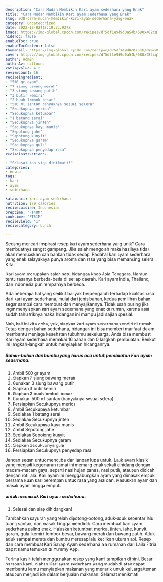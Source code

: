 ```yaml
---
description: "Cara Mudah Membikin Kari ayam sederhana yang Enak"
title: "Cara Mudah Membikin Kari ayam sederhana yang Enak"
slug: 938-cara-mudah-membikin-kari-ayam-sederhana-yang-enak
category: Uncategorized
date: 2022-12-02T12:19:27.937Z
image: https://img-global.cpcdn.com/recipes/d75df1e9d9d0a54b/680x482cq70/kari-ayam-sederhana-foto-resep-utama.jpg
hideToc: false
enableToc: true
enableTocContent: false
thumbnail: https://img-global.cpcdn.com/recipes/d75df1e9d9d0a54b/680x482cq70/kari-ayam-sederhana-foto-resep-utama.jpg
cover: https://img-global.cpcdn.com/recipes/d75df1e9d9d0a54b/680x482cq70/kari-ayam-sederhana-foto-resep-utama.jpg
author: Admin
authorAv: notfound
ratingvalue: 4.2
reviewcount: 16
recipeingredient:
- "500 gr ayam"
- "7 siung bawang merah"
- "3 siung bawang putih"
- "3 butir kemiri"
- "2 buah lombok besar"
- "500 ml santan banyaknya sesuai selera"
- "Secukupnya merica"
- "Secukupnya ketumbar"
- "1 batang serai"
- "Secukupnya jinten"
- "Secukupnya kayu manis"
- "Sepotong jahe"
- "Sepotong kunyit"
- "Secukupnya garam"
- "Secukupnya gula"
- "Secukupnya penyedap rasa"
recipeinstructions:

- "Selesai dan siap dinikmati!"
categories:
- Resep
tags:
- kari
- ayam
- sederhana

katakunci: kari ayam sederhana 
nutrition: 179 calories
recipecuisine: Indonesian
preptime: "PT40M"
cooktime: "PT51M"
recipeyield: "1"
recipecategory: Lunch

---
```





Sedang mencari inspirasi resep kari ayam sederhana yang unik? Cara membuatnya sangat gampang. Jika salah mengolah maka hasilnya tidak akan memuaskan dan bahkan tidak sedap. Padahal kari ayam sederhana yang enak selayaknya punya aroma dan rasa yang bisa memancing selera Kita.





Kari ayam merupakan salah satu hidangan khas Asia Tenggara. Namun, tentu rasanya berbeda-beda di setiap daerah. Kari ayam India, Thailand, dan Indonesia pun rempahnya berbeda.

Ada beberapa hal yang sedikit banyak berpengaruh terhadap kualitas rasa dari kari ayam sederhana, mulai dari jenis bahan, kedua pemilihan bahan segar sampai cara membuat dan menyajikannya. Tidak usah pusing jika ingin menyiapkan kari ayam sederhana yang enak di rumah, karena asal sudah tahu triknya maka hidangan ini mampu jadi sajian spesial.






Nah, kali ini kita coba, yuk, siapkan kari ayam sederhana sendiri di rumah. Tetap dengan bahan sederhana, hidangan ini bisa memberi manfaat dalam membantu menjaga kesehatan tubuhmu sekeluarga. Anda bisa membuat Kari ayam sederhana memakai 16 bahan dan 0 langkah pembuatan. Berikut ini langkah-langkah untuk menyiapkan hidangannya.

<!--inarticleads1-->

##### Bahan-bahan dan bumbu yang harus ada untuk pembuatan Kari ayam sederhana:

1. Ambil 500 gr ayam
1. Siapkan 7 siung bawang merah
1. Gunakan 3 siung bawang putih
1. Siapkan 3 butir kemiri
1. Siapkan 2 buah lombok besar
1. Gunakan 500 ml santan (banyaknya sesuai selera)
1. Persiapkan Secukupnya merica
1. Ambil Secukupnya ketumbar
1. Sediakan 1 batang serai
1. Sediakan Secukupnya jinten
1. Ambil Secukupnya kayu manis
1. Ambil Sepotong jahe
1. Sediakan Sepotong kunyit
1. Sediakan Secukupnya garam
1. Siapkan Secukupnya gula
1. Persiapkan Secukupnya penyedap rasa


Jangan segan untuk mencuba dan jangan lupa untuk. Lauk ayam klasik yang menjadi kegemaran ramai ini memang enak sekali dihidang dengan macam-macam gaya, seperti nasi hujan panas, nasi putih, ataupun dicicah dengan roti jala. Kari ayam ini menggabungkan ayam yang dimasak empuk bersama kuah kari berempah untuk rasa yang asli dan. Masukkan ayam dan masak ayam hingga empuk. 

<!--inarticleads2-->

#####  untuk memasak Kari ayam sederhana:


1. Selesai dan siap dihidangkan!

Tambahkan sayuran yang telah dipotong-potong, aduk-aduk sebentar lalu tuang santan, dan masak hingga mendidih. Cara membuat kari ayam sederhana paling enak. Haluskan ketumbar, merica, jinten, jahe, kunyit, garam, gula, kemiri, lombok besar, bawang merah dan bawang putih. Aduk-aduk sampai merata dan bumbu meresap lalu kecilkan ukuran api. Resep dan cara membuat Kari Sayap Ayam sederhana ala rumahan dari Laila Fitria dapat kamu temukan di Yummy App. 

Terima kasih telah menggunakan resep yang kami tampilkan di sini. Besar harapan kami, olahan Kari ayam sederhana yang mudah di atas dapat membantu kamu menyiapkan makanan yang menarik untuk keluarga/teman ataupun menjadi ide dalam berjualan makanan. Selamat menikmati
